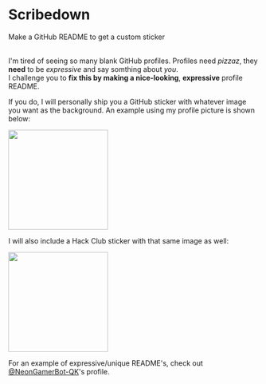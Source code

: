 # Scribedown
Make a GitHub README to get a custom sticker
<br /><br />

I'm tired of seeing so many blank GitHub profiles. Profiles need *pizzaz*, they **need** to be *expressive* and say somthing about *you*.
<br>
I challenge you to **fix this by making a nice-looking**, **expressive** profile README.

If you do, I will personally ship you a GitHub sticker with whatever image you want as the background. An example using my profile picture is shown below:

<img src="https://hc-cdn.hel1.your-objectstorage.com/s/v3/2723db8cdbfc50bf52ad1c3d81b8bdeaf7465aca_github-pfp.png" width="200px">

I will also include a Hack Club sticker with that same image as well:

<img src="https://hc-cdn.hel1.your-objectstorage.com/s/v3/8449c5db27461a130cf6a94cb992f95026d59ee6_hackclub-pfp.png" width="200px">

For an example of expressive/unique README's, check out [@NeonGamerBot-QK](https://github.com/NeonGamerBot-QK)'s profile.
